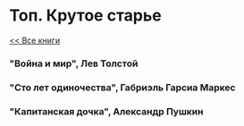 # Топ. Крутое старье

[<< Все книги](../README.md)

### "Война и мир", Лев Толстой

### "Сто лет одиночества", Габриэль Гарсиа Маркес

### "Капитанская дочка", Александр Пушкин